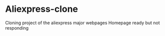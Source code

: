# Aliexpress-clone
Cloning project of the aliexpress major webpages
Homepage ready but not responding
